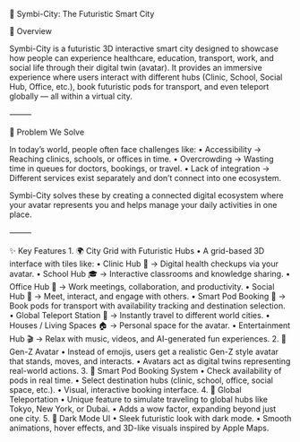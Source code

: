 🌆 Symbi-City: The Futuristic Smart City

🔎 Overview

Symbi-City is a futuristic 3D interactive smart city designed to showcase how people can experience healthcare, education, transport, work, and social life through their digital twin (avatar). It provides an immersive experience where users interact with different hubs (Clinic, School, Social Hub, Office, etc.), book futuristic pods for transport, and even teleport globally — all within a virtual city.

⸻

🎯 Problem We Solve

In today’s world, people often face challenges like:
	•	Accessibility → Reaching clinics, schools, or offices in time.
	•	Overcrowding → Wasting time in queues for doctors, bookings, or travel.
	•	Lack of integration → Different services exist separately and don’t connect into one ecosystem.

Symbi-City solves these by creating a connected digital ecosystem where your avatar represents you and helps manage your daily activities in one place.

⸻

✨ Key Features
	1.	🌍 City Grid with Futuristic Hubs
	•	A grid-based 3D interface with tiles like:
	•	Clinic Hub 🏥 → Digital health checkups via your avatar.
	•	School Hub 🎓 → Interactive classrooms and knowledge sharing.
	•	Office Hub 🏢 → Work meetings, collaboration, and productivity.
	•	Social Hub 🎉 → Meet, interact, and engage with others.
	•	Smart Pod Booking 🚖 → Book pods for transport with availability tracking and destination selection.
	•	Global Teleport Station 🚀 → Instantly travel to different world cities.
	•	Houses / Living Spaces 🏠 → Personal space for the avatar.
	•	Entertainment Hub 🎬 → Relax with music, videos, and AI-generated fun experiences.
	2.	👤 Gen-Z Avatar
	•	Instead of emojis, users get a realistic Gen-Z style avatar that stands, moves, and interacts.
	•	Avatars act as digital twins representing real-world actions.
	3.	🚖 Smart Pod Booking System
	•	Check availability of pods in real time.
	•	Select destination hubs (clinic, school, office, social space, etc.).
	•	Visual, interactive booking interface.
	4.	🚀 Global Teleportation
	•	Unique feature to simulate traveling to global hubs like Tokyo, New York, or Dubai.
	•	Adds a wow factor, expanding beyond just one city.
	5.	🌙 Dark Mode UI
	•	Sleek futuristic look with dark mode.
	•	Smooth animations, hover effects, and 3D-like visuals inspired by Apple Maps.
